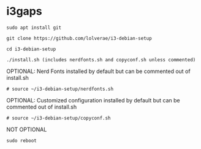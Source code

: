 # i3gaps

```
sudo apt install git

git clone https://github.com/lolverae/i3-debian-setup

cd i3-debian-setup

./install.sh (includes nerdfonts.sh and copyconf.sh unless commented)
```

OPTIONAL:
Nerd Fonts installed by default but can be commented out of install.sh
```
# source ~/i3-debian-setup/nerdfonts.sh
```
OPTIONAL:
Customized configuration installed by default but can be commented out of install.sh
```
# source ~/i3-debian-setup/copyconf.sh
```
NOT OPTIONAL
```
sudo reboot
```
